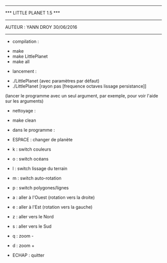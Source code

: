 *************************
*** LITTLE PLANET 1.5 ***
*************************


AUTEUR : YANN DROY
30/06/2016


*************************


* compilation :
- make
- make LittlePlanet
- make all



* lancement :
- ./LittlePlanet (avec paramètres par défaut)
- ./LittlePlanet [rayon pas [frequence octaves lissage persistance]]

(lancer le programme avec un seul argument, par exemple, pour voir l'aide sur les arguments)



* nettoyage :
- make clean



* dans le programme :
- ESPACE : changer de planète
- k : switch couleurs
- o : switch océans
- l : switch lissage du terrain
- m : switch auto-rotation
- p : switch polygones/lignes

- a : aller à l'Ouest (rotation vers la droite)
- e : aller à l'Est (rotation vers la gauche)
- z : aller vers le Nord
- s : aller vers le Sud
- q : zoom -
- d : zoom +

- ECHAP : quitter